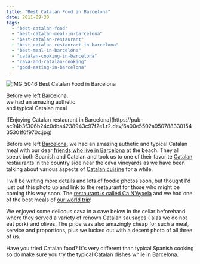 ```yaml
---
title: "Best Catalan Food in Barcelona"
date: 2011-09-30
tags: 
  - "best-catalan-food"
  - "best-catalan-meal-in-barcelona"
  - "best-catalan-restaurant"
  - "best-catalan-restaurant-in-barcelona"
  - "best-meal-in-barcelona"
  - "catalan-cooking-in-barcelona"
  - "cava-and-catalan-cooking"
  - "good-eating-in-barcelona"
---
```


![IMG_5046](https://pub-ac94b3f306b24c0dba4238943c97f2e1.r2.dev/6a00e5502a950788330153915c9666970b.jpg) Best Catalan Food in Barcelona  
  
Before we left Barcelona,  
we had an amazing authetic  
and typical Catalan meal  

<!--more--> ![Enjoying Catalan restaurant in Barcelona](https://pub-ac94b3f306b24c0dba4238943c97f2e1.r2.dev/6a00e5502a95078833015435301f0f970c.jpg)  
  
  
Before we left [Barcelona](http://soultravelers3new.local/2011/07/costa-brava-and-barcelona.html "Barcelona travel"), we had an amazing authetic and typical Catalan meal with our dear [friends who live in Barcelona](http://soultravelers3new.local/2011/06/delicious-dinner-in-barcelona.html "friends who live in Barcelona") at the beach. They all speak both Spanish and Catalan and took us to one of their favorite [Catalan](http://en.wikipedia.org/wiki/Catalonia "Catalan") restaurants in the country side near the cava vineyards as we have been talking about various aspects of [Catalan cuisine](http://en.wikipedia.org/wiki/Catalan_cuisine "Catalan cuisine") for a while.  
  
I will be writing more details and lots of foodie photos soon, but thought I'd just put this photo up and link to the restaurant for those who might be coming this way soon. The [restaurant is called Ca N'Ayxela](http://www.restaurantcanayxela.net/ "best catalan food in Barcelona") and we had one of the best meals of [our world trip](http://soultravelers3new.local/2010/09/8-reasons-for-a-family-world-trip-international-vacations-holidays-abroad-longterm-travel-rtw.html "Our world trip")!  
  
We enjoyed some delicous cava in a cave below in the cellar beforehand where they served a variety of renown Catalan sausages ( alas we do not eat pork) and olives. The price was also amazingly cheap for such a meal, service and proportions, plus we lucked out with a decent photo of all three of us.  
  
Have you tried Catalan food? It's very different than typical Spanish cooking so do make sure you try the typical Catalan dishes while in Barcelona.
